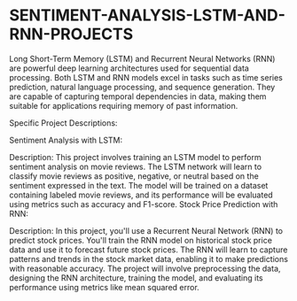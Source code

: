 # SENTIMENT-ANALYSIS-LSTM-AND-RNN-PROJECTS
Long Short-Term Memory (LSTM) and Recurrent Neural Networks (RNN) are powerful deep learning architectures used for sequential data processing. Both LSTM and RNN models excel in tasks such as time series prediction, natural language processing, and sequence generation. 
They are capable of capturing temporal dependencies in data, making them suitable for applications requiring memory of past information.

Specific Project Descriptions:

Sentiment Analysis with LSTM:

Description: This project involves training an LSTM model to perform sentiment analysis on movie reviews. The LSTM network will learn to classify movie reviews as positive, negative, or neutral based on the sentiment expressed in the text. The model will be trained on a dataset containing labeled movie reviews, and its performance will be evaluated using metrics such as accuracy and F1-score.
Stock Price Prediction with RNN:

Description: In this project, you'll use a Recurrent Neural Network (RNN) to predict stock prices. You'll train the RNN model on historical stock price data and use it to forecast future stock prices. The RNN will learn to capture patterns and trends in the stock market data, enabling it to make predictions with reasonable accuracy. The project will involve preprocessing the data, designing the RNN architecture, training the model, and evaluating its performance using metrics like mean squared error.





